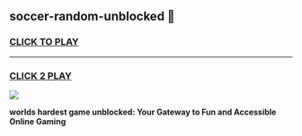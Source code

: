 
## soccer-random-unblocked 👋
<h3>
<a href="https://premium.freeplayer.one?title=soccer-random-unblocked&ref=14F">CLICK TO PLAY</a></h3>
<hr>

<h3>
<a href="https://premium.freeplayer.one?title=soccer-random-unblocked&ref=14F">CLICK 2 PLAY</a>
  
</h3>

<a href="https://premium.freeplayer.one?title=soccer-random-unblocked&ref=12F/"><img src="https://clearcache.store/games.png"></a>


**worlds hardest game unblocked: Your Gateway to Fun and Accessible Online Gaming**
